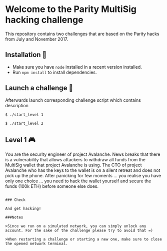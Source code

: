 # Welcome to the Parity MultiSig hacking challenge 

This repository contains two challenges that are based on the Parity hacks from July and November 2017. 

## Installation :minidisc:

- Make sure you have `node` installed in a recent version installed.
- Run `npm install` to install dependencies. 

## Launch a challenge :rocket:

Afterwards launch corresponding challenge script which contains description

```bash
$ ./start_level 1

$ ./start_level 2
```

## Level 1 :video_game:

You are the security engineer of project Avalanche. News breaks that there is a vulnerability that allows attackers to withdraw all funds from the MultiSig wallet that project Avalanche is using. The CTO of project Avalanche who has the keys to the wallet is on a silent retreat and does not pick up the phone. After panicking for few moments ... you realise you have only one choice ... you need to hack the wallet yourself and secure the funds (100k ETH) before someone else does.




```

### Check 

And get hacking!

###Notes

>Since we run on a simulated network, you can simply unlock any account. For the sake of the challenge please try to avoid that =)

>When restarting a challenge or starting a new one, make sure to close the opened network terminal.

